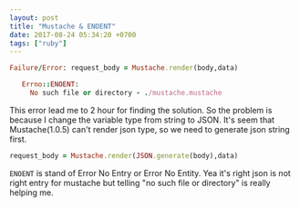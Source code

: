 ```yaml
---
layout: post
title: "Mustache & ENOENT"
date: 2017-08-24 05:34:20 +0700
tags: ["ruby"]
---
```


```ruby
Failure/Error: request_body = Mustache.render(body,data)

   Errno::ENOENT:
     No such file or directory - ./mustache.mustache
```

This error lead me to 2 hour for finding the solution. So the problem is because I change the variable type from string to JSON. It's seem that Mustache(1.0.5) can't render json type, so we need to generate json string first.

```ruby
request_body = Mustache.render(JSON.generate(body),data)
```

`ENOENT` is stand of Error No Entry or Error No Entity. Yea it's right json is not right entry for mustache but telling "no such file or directory" is really helping me.
